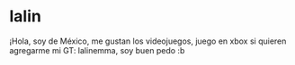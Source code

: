 # lalin
¡Hola, soy de México, me gustan los videojuegos, juego en xbox si quieren agregarme mi GT: lalinemma, soy buen pedo :b

